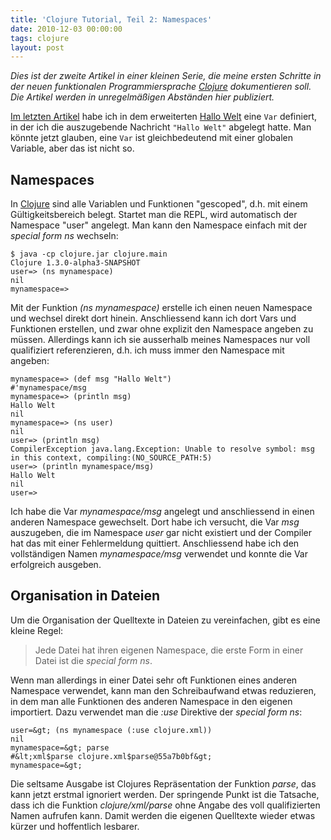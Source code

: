 ```yaml
---
title: 'Clojure Tutorial, Teil 2: Namespaces'
date: 2010-12-03 00:00:00 
tags: clojure
layout: post
---
```

<em>Dies ist der zweite Artikel in einer kleinen Serie, die meine ersten Schritte in der neuen funktionalen Programmiersprache <a href="http://clojure.org/">Clojure</a> dokumentieren soll. Die Artikel werden in unregelmäßigen Abständen hier publiziert.</em>

<a href="http://carstenringe.net/clojure-tutorial-teil-1">Im letzten Artikel</a> habe ich in dem erweiterten <a href="http://de.wikipedia.org/wiki/Hallo-Welt-Programm">Hallo Welt</a> eine `Var` definiert, in der ich die auszugebende Nachricht `"Hallo Welt"` abgelegt hatte. Man könnte jetzt glauben, eine `Var` ist gleichbedeutend mit einer globalen Variable, aber das ist nicht so.

<h2>Namespaces</h2>

In <a href="http://clojure.org/">Clojure</a> sind alle Variablen und Funktionen "gescoped", d.h. mit einem Gültigkeitsbereich belegt. Startet man die REPL, wird automatisch der Namespace "user" angelegt. Man kann den Namespace einfach mit der *special form ns* wechseln:

    $ java -cp clojure.jar clojure.main
    Clojure 1.3.0-alpha3-SNAPSHOT
    user=> (ns mynamespace)
    nil
    mynamespace=>

Mit der Funktion <em>(ns mynamespace)</em> erstelle ich einen neuen Namespace und wechsel direkt dort hinein. Anschliessend kann ich dort Vars und Funktionen erstellen, und zwar ohne explizit den Namespace angeben zu müssen. Allerdings kann ich sie ausserhalb meines Namespaces nur voll qualifiziert referenzieren, d.h. ich muss immer den Namespace mit angeben:

````
mynamespace=> (def msg "Hallo Welt")
#'mynamespace/msg
mynamespace=> (println msg)
Hallo Welt
nil
mynamespace=> (ns user)
nil
user=> (println msg)
CompilerException java.lang.Exception: Unable to resolve symbol: msg in this context, compiling:(NO_SOURCE_PATH:5)
user=> (println mynamespace/msg)
Hallo Welt
nil
user=>
````

Ich habe die Var <em>mynamespace/msg</em> angelegt und anschliessend in einen anderen Namespace gewechselt. Dort habe ich versucht, die Var <em>msg</em> auszugeben, die im Namespace <em>user</em> gar nicht existiert und der Compiler hat das mit einer Fehlermeldung quittiert. Anschliessend habe ich den vollständigen Namen <em>mynamespace/msg</em> verwendet und konnte die Var erfolgreich ausgeben.

<h2>Organisation in Dateien</h2>

Um die Organisation der Quelltexte in Dateien zu vereinfachen, gibt es eine kleine Regel:

> Jede Datei hat ihren eigenen Namespace, die erste Form in einer Datei ist die <em>special form ns</em>.

Wenn man allerdings in einer Datei sehr oft Funktionen eines anderen Namespace verwendet, kann man den Schreibaufwand etwas reduzieren, in dem man alle Funktionen des anderen Namespace in den eigenen importiert. Dazu verwendet man die <em>:use</em> Direktive der <em>special form ns</em>:

````
user=&gt; (ns mynamespace (:use clojure.xml))
nil
mynamespace=&gt; parse
#&lt;xml$parse clojure.xml$parse@55a7b0bf&gt;
mynamespace=&gt;
````

Die seltsame Ausgabe ist Clojures Repräsentation der Funktion <em>parse</em>, das kann jetzt erstmal ignoriert werden. Der springende Punkt ist die Tatsache, dass ich die Funktion <em>clojure/xml/parse</em> ohne Angabe des voll qualifizierten Namen aufrufen kann. Damit werden die eigenen Quelltexte wieder etwas kürzer und hoffentlich lesbarer.
